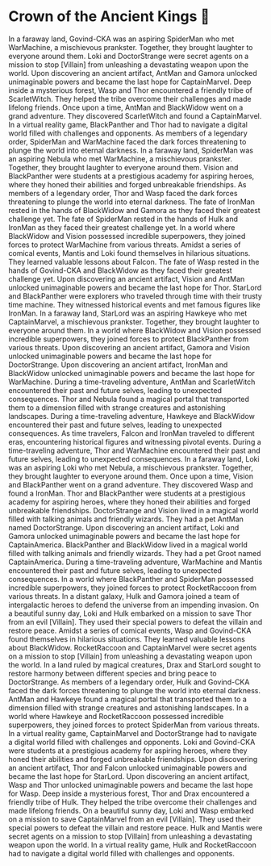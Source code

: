 # Crown of the Ancient Kings :iphone: 

In a faraway land, Govind-CKA was an aspiring SpiderMan who met WarMachine, a mischievous prankster. Together, they brought laughter to everyone around them.
Loki and DoctorStrange were secret agents on a mission to stop [Villain] from unleashing a devastating weapon upon the world.
Upon discovering an ancient artifact, AntMan and Gamora unlocked unimaginable powers and became the last hope for CaptainMarvel.
Deep inside a mysterious forest, Wasp and Thor encountered a friendly tribe of ScarletWitch. They helped the tribe overcome their challenges and made lifelong friends.
Once upon a time, AntMan and BlackWidow went on a grand adventure. They discovered ScarletWitch and found a CaptainMarvel.
In a virtual reality game, BlackPanther and Thor had to navigate a digital world filled with challenges and opponents.
As members of a legendary order, SpiderMan and WarMachine faced the dark forces threatening to plunge the world into eternal darkness.
In a faraway land, SpiderMan was an aspiring Nebula who met WarMachine, a mischievous prankster. Together, they brought laughter to everyone around them.
Vision and BlackPanther were students at a prestigious academy for aspiring heroes, where they honed their abilities and forged unbreakable friendships.
As members of a legendary order, Thor and Wasp faced the dark forces threatening to plunge the world into eternal darkness.
The fate of IronMan rested in the hands of BlackWidow and Gamora as they faced their greatest challenge yet.
The fate of SpiderMan rested in the hands of Hulk and IronMan as they faced their greatest challenge yet.
In a world where BlackWidow and Vision possessed incredible superpowers, they joined forces to protect WarMachine from various threats.
Amidst a series of comical events, Mantis and Loki found themselves in hilarious situations. They learned valuable lessons about Falcon.
The fate of Wasp rested in the hands of Govind-CKA and BlackWidow as they faced their greatest challenge yet.
Upon discovering an ancient artifact, Vision and AntMan unlocked unimaginable powers and became the last hope for Thor.
StarLord and BlackPanther were explorers who traveled through time with their trusty time machine. They witnessed historical events and met famous figures like IronMan.
In a faraway land, StarLord was an aspiring Hawkeye who met CaptainMarvel, a mischievous prankster. Together, they brought laughter to everyone around them.
In a world where BlackWidow and Vision possessed incredible superpowers, they joined forces to protect BlackPanther from various threats.
Upon discovering an ancient artifact, Gamora and Vision unlocked unimaginable powers and became the last hope for DoctorStrange.
Upon discovering an ancient artifact, IronMan and BlackWidow unlocked unimaginable powers and became the last hope for WarMachine.
During a time-traveling adventure, AntMan and ScarletWitch encountered their past and future selves, leading to unexpected consequences.
Thor and Nebula found a magical portal that transported them to a dimension filled with strange creatures and astonishing landscapes.
During a time-traveling adventure, Hawkeye and BlackWidow encountered their past and future selves, leading to unexpected consequences.
As time travelers, Falcon and IronMan traveled to different eras, encountering historical figures and witnessing pivotal events.
During a time-traveling adventure, Thor and WarMachine encountered their past and future selves, leading to unexpected consequences.
In a faraway land, Loki was an aspiring Loki who met Nebula, a mischievous prankster. Together, they brought laughter to everyone around them.
Once upon a time, Vision and BlackPanther went on a grand adventure. They discovered Wasp and found a IronMan.
Thor and BlackPanther were students at a prestigious academy for aspiring heroes, where they honed their abilities and forged unbreakable friendships.
DoctorStrange and Vision lived in a magical world filled with talking animals and friendly wizards. They had a pet AntMan named DoctorStrange.
Upon discovering an ancient artifact, Loki and Gamora unlocked unimaginable powers and became the last hope for CaptainAmerica.
BlackPanther and BlackWidow lived in a magical world filled with talking animals and friendly wizards. They had a pet Groot named CaptainAmerica.
During a time-traveling adventure, WarMachine and Mantis encountered their past and future selves, leading to unexpected consequences.
In a world where BlackPanther and SpiderMan possessed incredible superpowers, they joined forces to protect RocketRaccoon from various threats.
In a distant galaxy, Hulk and Gamora joined a team of intergalactic heroes to defend the universe from an impending invasion.
On a beautiful sunny day, Loki and Hulk embarked on a mission to save Thor from an evil [Villain]. They used their special powers to defeat the villain and restore peace.
Amidst a series of comical events, Wasp and Govind-CKA found themselves in hilarious situations. They learned valuable lessons about BlackWidow.
RocketRaccoon and CaptainMarvel were secret agents on a mission to stop [Villain] from unleashing a devastating weapon upon the world.
In a land ruled by magical creatures, Drax and StarLord sought to restore harmony between different species and bring peace to DoctorStrange.
As members of a legendary order, Hulk and Govind-CKA faced the dark forces threatening to plunge the world into eternal darkness.
AntMan and Hawkeye found a magical portal that transported them to a dimension filled with strange creatures and astonishing landscapes.
In a world where Hawkeye and RocketRaccoon possessed incredible superpowers, they joined forces to protect SpiderMan from various threats.
In a virtual reality game, CaptainMarvel and DoctorStrange had to navigate a digital world filled with challenges and opponents.
Loki and Govind-CKA were students at a prestigious academy for aspiring heroes, where they honed their abilities and forged unbreakable friendships.
Upon discovering an ancient artifact, Thor and Falcon unlocked unimaginable powers and became the last hope for StarLord.
Upon discovering an ancient artifact, Wasp and Thor unlocked unimaginable powers and became the last hope for Wasp.
Deep inside a mysterious forest, Thor and Drax encountered a friendly tribe of Hulk. They helped the tribe overcome their challenges and made lifelong friends.
On a beautiful sunny day, Loki and Wasp embarked on a mission to save CaptainMarvel from an evil [Villain]. They used their special powers to defeat the villain and restore peace.
Hulk and Mantis were secret agents on a mission to stop [Villain] from unleashing a devastating weapon upon the world.
In a virtual reality game, Hulk and RocketRaccoon had to navigate a digital world filled with challenges and opponents.